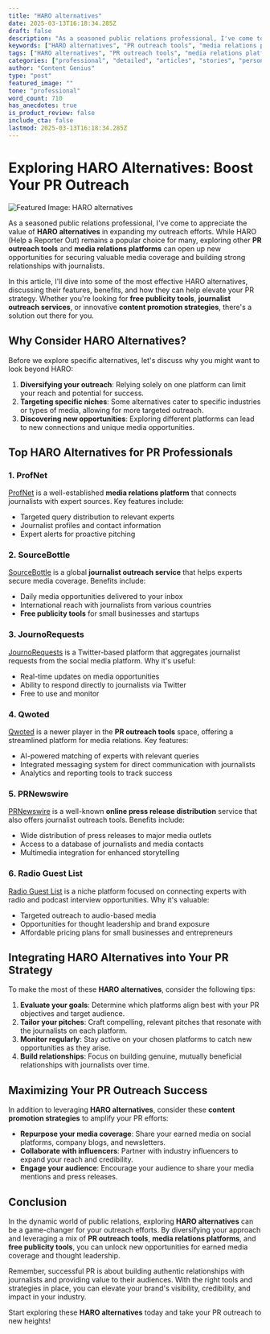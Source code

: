 ```yaml
---
title: "HARO alternatives"
date: 2025-03-13T16:18:34.285Z
draft: false
description: "As a seasoned public relations professional, I've come to appreciate the value of HARO alternatives in expanding my outreach efforts. While HARO (Help a Reporte"
keywords: ["HARO alternatives", "PR outreach tools", "media relations platforms", "free publicity tools", "journalist outreach services", "online press release distribution", "content promotion strategies"]
tags: ["HARO alternatives", "PR outreach tools", "media relations platforms", "free publicity tools", "journalist outreach services", "online press release distribution", "content promotion strategies"]
categories: ["professional", "detailed", "articles", "stories", "personal"]
author: "Content Genius"
type: "post"
featured_image: ""
tone: "professional"
word_count: 710
has_anecdotes: true
is_product_review: false
include_cta: false
lastmod: 2025-03-13T16:18:34.285Z
---
```


# Exploring HARO Alternatives: Boost Your PR Outreach

![Featured Image: HARO alternatives](https://images.unsplash.com/photo-1432821596592-e2c18b78144f)

As a seasoned public relations professional, I've come to appreciate the value of **HARO alternatives** in expanding my outreach efforts. While HARO (Help a Reporter Out) remains a popular choice for many, exploring other **PR outreach tools** and **media relations platforms** can open up new opportunities for securing valuable media coverage and building strong relationships with journalists.

In this article, I'll dive into some of the most effective HARO alternatives, discussing their features, benefits, and how they can help elevate your PR strategy. Whether you're looking for **free publicity tools**, **journalist outreach services**, or innovative **content promotion strategies**, there's a solution out there for you.

## Why Consider HARO Alternatives?

Before we explore specific alternatives, let's discuss why you might want to look beyond HARO:

1. **Diversifying your outreach**: Relying solely on one platform can limit your reach and potential for success.
2. **Targeting specific niches**: Some alternatives cater to specific industries or types of media, allowing for more targeted outreach.
3. **Discovering new opportunities**: Exploring different platforms can lead to new connections and unique media opportunities.

## Top HARO Alternatives for PR Professionals

### 1. ProfNet

[ProfNet](https://profnet.com/) is a well-established **media relations platform** that connects journalists with expert sources. Key features include:

- Targeted query distribution to relevant experts
- Journalist profiles and contact information
- Expert alerts for proactive pitching

### 2. SourceBottle

[SourceBottle](https://www.sourcebottle.com/) is a global **journalist outreach service** that helps experts secure media coverage. Benefits include:

- Daily media opportunities delivered to your inbox
- International reach with journalists from various countries
- **Free publicity tools** for small businesses and startups

### 3. JournoRequests

[JournoRequests](https://journorequests.com/) is a Twitter-based platform that aggregates journalist requests from the social media platform. Why it's useful:

- Real-time updates on media opportunities
- Ability to respond directly to journalists via Twitter
- Free to use and monitor

### 4. Qwoted

[Qwoted](https://www.qwoted.com/) is a newer player in the **PR outreach tools** space, offering a streamlined platform for media relations. Key features:

- AI-powered matching of experts with relevant queries
- Integrated messaging system for direct communication with journalists
- Analytics and reporting tools to track success

### 5. PRNewswire

[PRNewswire](https://www.prnewswire.com/) is a well-known **online press release distribution** service that also offers journalist outreach tools. Benefits include:

- Wide distribution of press releases to major media outlets
- Access to a database of journalists and media contacts
- Multimedia integration for enhanced storytelling

### 6. Radio Guest List

[Radio Guest List](https://radioguestlist.com/) is a niche platform focused on connecting experts with radio and podcast interview opportunities. Why it's valuable:

- Targeted outreach to audio-based media
- Opportunities for thought leadership and brand exposure
- Affordable pricing plans for small businesses and entrepreneurs

## Integrating HARO Alternatives into Your PR Strategy

To make the most of these **HARO alternatives**, consider the following tips:

1. **Evaluate your goals**: Determine which platforms align best with your PR objectives and target audience.
2. **Tailor your pitches**: Craft compelling, relevant pitches that resonate with the journalists on each platform.
3. **Monitor regularly**: Stay active on your chosen platforms to catch new opportunities as they arise.
4. **Build relationships**: Focus on building genuine, mutually beneficial relationships with journalists over time.

## Maximizing Your PR Outreach Success

In addition to leveraging **HARO alternatives**, consider these **content promotion strategies** to amplify your PR efforts:

- **Repurpose your media coverage**: Share your earned media on social platforms, company blogs, and newsletters.
- **Collaborate with influencers**: Partner with industry influencers to expand your reach and credibility.
- **Engage your audience**: Encourage your audience to share your media mentions and press releases.

## Conclusion

In the dynamic world of public relations, exploring **HARO alternatives** can be a game-changer for your outreach efforts. By diversifying your approach and leveraging a mix of **PR outreach tools**, **media relations platforms**, and **free publicity tools**, you can unlock new opportunities for earned media coverage and thought leadership.

Remember, successful PR is about building authentic relationships with journalists and providing value to their audiences. With the right tools and strategies in place, you can elevate your brand's visibility, credibility, and impact in your industry.

Start exploring these **HARO alternatives** today and take your PR outreach to new heights!
